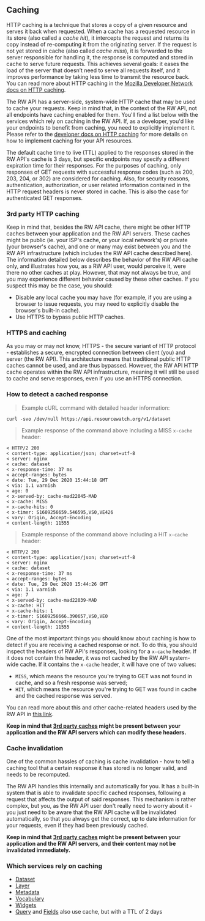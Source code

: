 ## Caching

HTTP caching is a technique that stores a copy of a given resource and serves it back when requested. When a cache has a requested resource in its store (also called a _cache hit_), it intercepts the request and returns its copy instead of re-computing it from the originating server. If the request is not yet stored in cache (also called _cache miss_), it is forwarded to the server responsible for handling it, the response is computed and stored in cache to serve future requests. This achieves several goals: it eases the load of the server that doesn’t need to serve all requests itself, and it improves performance by taking less time to transmit the resource back. You can read more about HTTP caching in the [Mozilla Developer Network docs on HTTP caching](https://developer.mozilla.org/en-US/docs/Web/HTTP/Caching).

The RW API has a server-side, system-wide HTTP cache that may be used to cache your requests. Keep in mind that, in the context of the RW API, not all endpoints have caching enabled for them. You'll find a list below with the services which rely on caching in the RW API. If, as a developer, you'd like your endpoints to benefit from caching, you need to explicitly implement it. Please refer to the [developer docs on HTTP caching](/developer.html#http-caching) for more details on how to implement caching for your API resources.

The default cache time to live (TTL) applied to the responses stored in the RW API's cache is 3 days, but specific endpoints may specify a different expiration time for their responses. For the purposes of caching, only responses of GET requests with successful response codes (such as 200, 203, 204, or 302) are considered for caching. Also, for security reasons, authentication, authorization, or user related information contained in the HTTP request headers is never stored in cache. This is also the case for authenticated GET responses.

### 3rd party HTTP caching

Keep in mind that, besides the RW API cache, there might be other HTTP caches between your application and the RW API servers. These caches might be public (ie. your ISP's cache, or your local network's) or private (your browser's cache), and one or many may exist between you and the RW API infrastructure (which includes the RW API cache described here). The information detailed below describes the behavior of the RW API cache only, and illustrates how you, as a RW API user, would perceive it, were there no other caches at play. However, that may not always be true, and you may experience different behavior caused by these other caches. If you suspect this may be the case, you should:

- Disable any local cache you may have (for example, if you are using a browser to issue requests, you may need to explicitly disable the browser's built-in cache).
- Use HTTPS to bypass public HTTP caches.

### HTTPS and caching

As you may or may not know, HTTPS - the secure variant of HTTP protocol - establishes a secure, encrypted connection between client (you) and server (the RW API). This architecture means that traditional public HTTP caches cannot be used, and are thus bypassed. However, the RW API HTTP cache operates within the RW API infrastructure, meaning it will still be used to cache and serve responses, even if you use an HTTPS connection.

### How to detect a cached response

> Example cURL command with detailed header information:

```shell
curl -svo /dev/null https://api.resourcewatch.org/v1/dataset
```

> Example response of the command above including a MISS `x-cache` header:

```shell
< HTTP/2 200 
< content-type: application/json; charset=utf-8
< server: nginx
< cache: dataset
< x-response-time: 37 ms
< accept-ranges: bytes
< date: Tue, 29 Dec 2020 15:44:18 GMT
< via: 1.1 varnish
< age: 0
< x-served-by: cache-mad22045-MAD
< x-cache: MISS
< x-cache-hits: 0
< x-timer: S1609256659.546595,VS0,VE426
< vary: Origin, Accept-Encoding
< content-length: 11555
```

> Example response of the command above including a HIT `x-cache` header:

```shell
< HTTP/2 200 
< content-type: application/json; charset=utf-8
< server: nginx
< cache: dataset
< x-response-time: 37 ms
< accept-ranges: bytes
< date: Tue, 29 Dec 2020 15:44:26 GMT
< via: 1.1 varnish
< age: 7
< x-served-by: cache-mad22039-MAD
< x-cache: HIT
< x-cache-hits: 1
< x-timer: S1609256666.390657,VS0,VE0
< vary: Origin, Accept-Encoding
< content-length: 11555
```

One of the most important things you should know about caching is how to detect if you are receiving a cached response or not. To do this, you should inspect the headers of RW API's responses, looking for a `x-cache` header. If it does not contain this header, it was not cached by the RW API system-wide cache. If it contains the `x-cache` header, it will have one of two values:

* `MISS`, which means the resource you're trying to GET was not found in cache, and so a fresh response was served;
* `HIT`, which means the resource you're trying to GET was found in cache and the cached response was served.

You can read more about this and other cache-related headers used by the RW API in [this link](https://docs.fastly.com/en/guides/understanding-cache-hit-and-miss-headers-with-shielded-services).

**Keep in mind that [3rd party caches](#3rd-party-http-caching) might be present between your application and the RW API servers which can modify these headers.**

### Cache invalidation

One of the common hassles of caching is cache invalidation - how to tell a caching tool that a certain response it has stored is no longer valid, and needs to be recomputed.

The RW API handles this internally and automatically for you. It has a built-in system that is able to invalidate specific cached responses, following a request that affects the output of said responses. This mechanism is rather complex, but you, as the RW API user don't really need to worry about it - you just need to be aware that the RW API cache will be invalidated automatically, so that you always get the correct, up to date information for your requests, even if they had been previously cached.

**Keep in mind that [3rd party caches](#3rd-party-http-caching) might be present between your application and the RW API servers, and their content may not be invalidated immediately.**

### Which services rely on caching

* [Dataset](/index-rw.html#dataset7)
* [Layer](/index-rw.html#layer9)
* [Metadata](/index-rw.html#metadata14)
* [Vocabulary](/index-rw.html#vocabulary-and-tags)
* [Widgets](/index-rw.html#widget10)
* [Query](/index-rw.html#query7) and [Fields](/index-rw.html#fields) also use cache, but with a TTL of 2 days